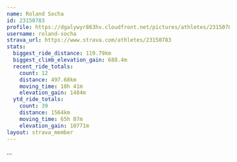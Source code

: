 ```yaml
---
name: Roland Socha
id: 23150783
profile: https://dgalywyr863hv.cloudfront.net/pictures/athletes/23150783/14745672/4/large.jpg
username: roland-socha
strava_url: https://www.strava.com/athletes/23150783
stats:
  biggest_ride_distance: 119.79km
  biggest_climb_elevation_gain: 688.4m
  recent_ride_totals:
    count: 12
    distance: 497.68km
    moving_time: 18h 41m
    elevation_gain: 1484m
  ytd_ride_totals:
    count: 39
    distance: 1564km
    moving_time: 65h 07m
    elevation_gain: 10771m
layout: strava_member
--- 
```

...
